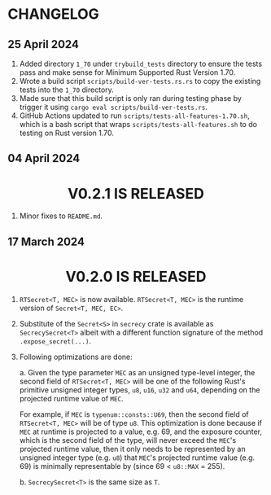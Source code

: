 # CHANGELOG

## 25 April 2024

1. Added directory `1_70` under `trybuild_tests` directory to ensure the tests pass and make sense for Minimum Supported Rust Version 1.70.
2. Wrote a build script `scripts/build-ver-tests.rs.rs` to copy the existing tests into the `1_70` directory.
3. Made sure that this build script is only ran during testing phase by trigger it using `cargo eval scripts/build-ver-tests.rs`.
4. GitHub Actions updated to run `scripts/tests-all-features-1.70.sh`, which is a bash script that wraps `scripts/tests-all-features.sh` to do testing on Rust version 1.70.

## 04 April 2024
<center><h1>V0.2.1 IS RELEASED</h1></center>

1. Minor fixes to `README.md`.

## 17 March 2024
<center><h1>V0.2.0 IS RELEASED</h1></center>

1. `RTSecret<T, MEC>` is now available. `RTSecret<T, MEC>` is the runtime version of `Secret<T, MEC, EC>`.
2. Substitute of the `Secret<S>` in `secrecy` crate is available as `SecrecySecret<T>` albeit with a different function signature of the method `.expose_secret(...)`.
3. Following optimizations are done:

   a. Given the type parameter `MEC` as an unsigned type-level integer, the second field of `RTSecret<T, MEC>` will be one of the following Rust's primitive unsigned integer types, `u8`, `u16`, `u32` and `u64`, depending on the projected runtime value of `MEC`.

   For example, if `MEC` is `typenum::consts::U69`, then the second field of `RTSecret<T, MEC>` will be of type `u8`. This optimization is done because if `MEC` at runtime is projected to a value, e.g. 69, and the exposure counter, which is the second field of the type, will never exceed the `MEC`'s projected runtime value, then it only needs to be represented by an unsigned integer type (e.g. `u8`) that `MEC`'s projected runtime value (e.g. 69) is minimally representable by (since 69 < `u8::MAX` = 255).

   b. `SecrecySecret<T>` is the same size as `T`.
